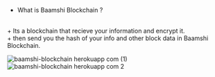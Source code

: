 - What is Baamshi Blockchain ?
<br>
+ Its a blockchain that recieve your information and encrypt it. <br>
+ then send you the hash of your info and other block data in Baamshi Blockchain. <br>

![baamshi-blockchain herokuapp com (1)](https://user-images.githubusercontent.com/117990649/204152376-205d9a23-a839-4b7d-8704-0ff3dec14f94.png)
![baamshi-blockchain herokuapp com 2](https://user-images.githubusercontent.com/117990649/204152374-ff59e717-d262-4c18-a421-bc7354f71903.png)


